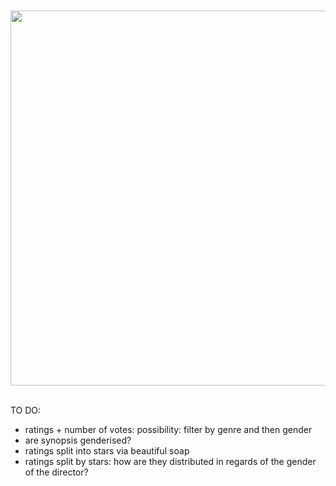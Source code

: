 <br/>
<br/>
<img src="https://github.com/ecancellieri/Gender_Bias/blob/master/IMDB/votes_distribution.png" width="600">
<br/>
<br/>

TO DO:
- ratings + number of votes: possibility: filter by genre and then gender
- are synopsis genderised?
- ratings split into stars via beautiful soap
- ratings split by stars: how are they distributed in regards of the gender of the director?


